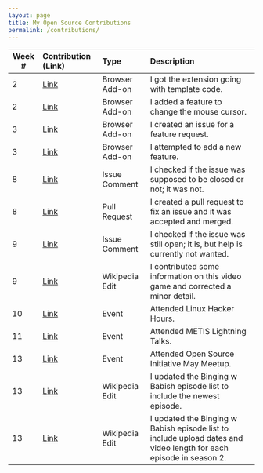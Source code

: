 ```yaml
---
layout: page
title: My Open Source Contributions
permalink: /contributions/
---
```


<!-- 
Type of the contribution should be "Wikipedia edit", "OpenStreet Map feature", "Documentation", "Course website", "Blog", 
"Browse Add-on", etc. 

The descriptioin should include a brief summary of what you did. 

Replace the first row with your contribution. 

--> 





| Week #       | Contribution (Link)  | Type  | Description | 
|---|:---|:---|:---| 
|  2   | [Link](https://github.com/nyu-ossd-s19/memeify-team-1/commit/11848d2e5474c1172f3d128d355d63f92ea3cd53)    | Browser Add-on    | I got the extension going with template code.
|  2   | [Link](https://github.com/nyu-ossd-s19/memeify-team-1/commit/fc07205de01eb296ae5c2bcedbd16a2228e80656)    | Browser Add-on    | I added a feature to change the mouse cursor.     |     |
|  3   | [Link](https://github.com/nyu-ossd-s19/FacebookPanic/issues/6)    | Browser Add-on    |   I created an issue for a feature request.    |
|  3   | [Link](https://github.com/nyu-ossd-s19/FacebookPanic/issues/5)    | Browser Add-on    |   I attempted to add a new feature.   |
|  8   | [Link](https://github.com/google/blockly/issues/1101) | Issue Comment | I checked if the issue was supposed to be closed or not; it was not. |
|  8   | [Link](https://github.com/google/blockly/pull/2357) | Pull Request | I created a pull request to fix an issue and it was accepted and merged. |
|  9   | [Link](https://github.com/google/blockly/issues/1102) | Issue Comment | I checked if the issue was still open; it is, but help is currently not wanted. |
|  9   | [Link](https://en.wikipedia.org/wiki/Special:Contributions/Tiaraistan) | Wikipedia Edit | I contributed some information on this video game and corrected a minor detail. |
|  10  | [Link](https://github.com/nyu-ossd-s19/TiaraIsTan-weekly/blob/gh-pages/_posts/open-source-event-1.md) | Event | Attended Linux Hacker Hours. |
|  11  | [Link](https://github.com/nyu-ossd-s19/TiaraIsTan-weekly/blob/gh-pages/_posts/open-source-event-2.md) | Event | Attended METIS Lightning Talks. |
|  13  | [Link](https://github.com/nyu-ossd-s19/TiaraIsTan-weekly/blob/gh-pages/_posts/open-source-event-3.md) | Event | Attended Open Source Initiative May Meetup. |
|  13  | [Link](https://en.wikipedia.org/wiki/Special:Contributions/Tiaraistan) | Wikipedia Edit | I updated the Binging w Babish episode list to include the newest episode. |
|  13  | [Link](https://en.wikipedia.org/wiki/Special:Contributions/Tiaraistan) | Wikipedia Edit | I updated the Binging w Babish episode list to include upload dates and video length for each episode in season 2. |